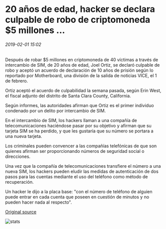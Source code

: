 # 20 años de edad, hacker se declara culpable de robo de criptomoneda $5 millones ...

###### 2019-02-01 15:02

Después de robar $5 millones en criptomoneda de 40 víctimas a través de intercambio de SIM, de 20 años de edad, Joel Ortiz, se declaró culpable de robo y aceptó un acuerdo de declaración de 10 años de prisión según lo reportado por Motherboard, una división de la salida de noticias VICE, el 1 de febrero.

Ortiz aceptó el acuerdo de culpabilidad la semana pasada, según Erin West, el fiscal adjunto del distrito de Santa Clara County, California.

Según informes, las autoridades afirman que Ortiz es el primer individuo condenado por un delito por intercambio de SIM.

En el intercambio de SIM, los hackers llaman a una compañía de telecomunicaciones haciéndose pasar por su objetivo y afirman que su tarjeta SIM se ha perdido, y que les gustaría que su número se portara a una nueva tarjeta.

Los criminales pueden convencer a las compañías telefónicas de que son quienes afirman ser proporcionando números de seguridad social o direcciones.

Una vez que la compañía de telecomunicaciones transfiere el número a una nueva SIM, los hackers pueden eludir las medidas de autenticación de dos pasos para las cuentas mediante el uso del teléfono como método de recuperación.

Un hacker le dijo a la placa base: "con el número de teléfono de alguien puede entrar en cada cuenta que poseen en cuestión de minutos y no pueden hacer nada al respecto".

[Original source](https://cointelegraph.com/news/20-year-old-hacker-pleads-guilty-to-5-million-cryptocurrency-theft)

![stats](https://c.statcounter.com/11760860/0/a89fa40b/1/ "stats")